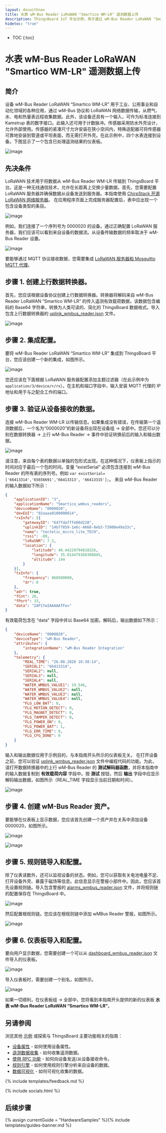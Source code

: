 ```yaml
---
layout: docwithnav
title: 水表 wM-Bus Reader LoRaWAN "Smartico WM-LR" 遥测数据上传
description: ThingsBoard IoT 平台示例，用于通过 wM-Bus Reader LoRaWAN "Smartico WM-LR" 使用 MQTT 上传水表数据。
hidetoc: "true"
---
```


* TOC
{:toc}

# 水表 wM-Bus Reader LoRaWAN "Smartico WM-LR" 遥测数据上传
## 简介
设备 wM-Bus Reader LoRaWAN “Smartico WM-LR” 用于工业、公用事业和自动化领域的各种应用，通过 wM-Bus 协议和 LoRaWAN 网络数据传输，从燃气、水、电和热量表远程收集数据。此外，该设备还具有一个输入，可作为标准连接到 Kamstrup 表的数字接口。此输入还可用于计数脉冲。传感器采用防水外壳设计，允许外部使用。传感器的紧凑尺寸允许安装在狭小空间内，特殊适配器可将传感器可靠地安装到管道或平坦表面，而无需打开外壳。在此示例中，四个水表连接到设备。下图显示了一个包含已处理遥测结果的仪表板。

![image](/images/samples/smartico/wm-bus-lorawan/mainDashboard.PNG)

## 先决条件
LoRaWAN 技术用于将数据从 wM-Bus Reader WM-LR 传输到 ThingsBoard 平台。这是一种无线通信技术，允许在长距离上交换少量数据。首先，您需要配置 LoRaWAN 服务器并确保数据从设备发送到服务器。本指南使用 [ChirpStack 开源 LoRaWAN 网络服务器](https://www.chirpstack.io/application-server/)。
在应用程序页面上完成服务器配置后，表中应出现一个包含设备类型的条目。

![image](/images/samples/smartico/wm-bus-lorawan/Lora1.PNG)

例如，我们连接了一个序列号为 0000020 的设备。通过正确配置 LoRaWAN 服务器，我们应该可以看到来自设备的数据流。从设备传输数据的频率取决于 wM-Bus Reader 设置。

![image](/images/samples/smartico/wm-bus-lorawan/Lora2.PNG)

要能够通过 MQTT 协议接收数据，您需要集成 [LoRaWAN 服务器和 Mosquitto MQTT 代理](https://www.chirpstack.io/application-server/integrations/mqtt/)。
## 步骤 1. 创建上行数据转换器。
首先，您应该根据设备协议创建上行数据转换器。转换器将解码来自 wM-Bus Reader LoRaWAN “Smartico WM-LR” 的传入遥测有效载荷数据，该数据包含编码的 Base64 字符串，转换为人类可读的、简化的 ThingsBoard 数据格式。导入包含上行数据转换器的 [uplink_wmbus_reader.json](/docs/samples/smartico/wm-bus-lorawan/resources/uplink_wmbus_reader.json) 文件。

![image](/images/samples/smartico/wm-bus-lorawan/converter.PNG)

## 步骤 2. 集成配置。
要将 wM-Bus Reader LoRaWAN “Smartico WM-LR” 集成到 ThingsBoard 平台，您应该创建一个新的集成，如图所示。

![image](/images/samples/smartico/wm-bus-lorawan/Integration.PNG)

您还应该在下面根据 LoRaWAN 服务器配置添加主题过滤器（在此示例中为 ```application/3/device/+/rx```）。在主机和端口字段中，输入安装 MQTT 代理的 IP 地址和用于与之配合工作的端口。
## 步骤 3. 验证从设备接收的数据。
连接 wM-Bus Reader WM-LR 以传输信息。如果集成没有错误，在传输第一个遥测数据后，一个名为“0000020”的新设备将出现在设备组 → 全部中。您还可以分别在数据转换器 → 上行 wM-Bus Reader → 事件中验证转换前后的输入和输出数据。

![image](/images/samples/smartico/wm-bus-lorawan/Verifying.PNG)

请注意，来自每个表的数据以单独的包形式出现。在这种情况下，仪表板上指示的时间对应于最后一个包的时间。变量 “existSerial” 必须包含连接到 wM-Bus Reader 的所有表的序列号。例如 ```var existSerial=['66413314','65656691','66413313', '66413315'];```。
来自 wM-Bus Reader 的输入数据如下所示：
```json
{
    "applicationID": "3",
    "applicationName": "Smartico_wmbus_readers",
    "deviceName": "0000020",
    "devEUI": "02aaaa0100000014",
    "rxInfo": [{
        "gatewayID": "647fdafffe00d228",
        "uplinkID": "14b77859-1e6c-4668-8eb3-73900e49a33c",
        "name": "tectelic_micro_lite_TECH",
        "rssi": -89,
        "loRaSNR": 7.5,
        "location": {
            "latitude": 48.44229794818326,
            "longitude": 35.014479160308845,
            "altitude": 144
        }
    }],
    "txInfo": {
        "frequency": 868500000,
        "dr": 0
    },
    "adr": true,
    "fCnt": 28,
    "fPort": 33,
    "data": "IAP1YwIAAAAATFo="
}
```
有效载荷包含在 “data” 字段中并以 Base64 加密。解码后，输出数据如下所示：
```json
{
    "deviceName": "0000020",
    "deviceType": "wM-Bus Reader",
    "attributes": {
        "integrationName": "wM-Bus Reader Integration"
    },
    "telemetry": {
        "REAL_TIME": "26.08.2020 16:38:14",
        "SERIAL1": "66413314",
        "SERIAL2": null,
        "SERIAL3": null,
        "SERIAL4": null,
        "WATER_WMBUS_VALUE1": 19.546,
        "WATER_WMBUS_VALUE2": null,
        "WATER_WMBUS_VALUE3": null,
        "WATER_WMBUS_VALUE4": null,
        "FLG_LOW_BAT": 0,
        "FLG_MOTION_DETECT": 0,
        "FLG_MAGNET_DETECT": 0,
        "FLG_TAMPER_DETECT": 0,
        "FLG_POWER_ON": 0,
        "FLG_POWER_BAT": 1,
        "FLG_ERR_TIME": 0,
        "FLG_CFG_DONE": 0
    }
}
```
输入和输出数据仅用于示例目的，与本指南开头所示的仪表板无关。
在打开设备之前，您可以验证 [uplink_wmbus_reader.json](/docs/samples/smartico/wm-bus-lorawan/resources/uplink_wmbus_reader.json) 文件中编程代码的功能。为此，请打开数据转换器中的上行 wM-Bus Reader 的 **测试解码器函数**，并将本指南中的输入数据复制到 **有效载荷内容** 字段中。按 **测试** 按钮，然后 **输出** 字段中应显示解码输出数据，如图所示（REAL_TIME 字段显示当前日期和时间）。

![image](/images/samples/smartico/wm-bus-lorawan/verifying2.PNG)

## 步骤 4. 创建 wM-Bus Reader 资产。
要能够在仪表板上显示数据，您应该首先创建一个资产并在关系中添加设备 0000020，如图所示。

![image](/images/samples/smartico/wm-bus-lorawan/asset1.PNG)

![image](/images/samples/smartico/wm-bus-lorawan/asset2.PNG)

## 步骤 5. 规则链导入和配置。
除了仪表读数外，还可以监视设备的状态。例如，您可以获取有关电池电量不足、打开设备外壳、暴露于磁场等信息。此信息显示在警报小部件中。因此，您应该首先设置规则链。导入包含警报的 [alarms_wmbus_reader.json](/docs/samples/smartico/wm-bus-lorawan/resources/alarms_wmbus_reader.json) 文件，并将规则链的配置保存在 ThingsBoard 中。

![image](/images/samples/smartico/wm-bus-lorawan/alarms1.PNG)

然后配置根规则链。您应该在根规则链中添加 wMBus Reader 警报，如图所示。

![image](/images/samples/smartico/wm-bus-lorawan/alarms2.PNG)

## 步骤 6. 仪表板导入和配置。
要向用户显示数据，您需要创建一个可以从 [dashboard_wmbus_reader.json](/docs/samples/smartico/wm-bus-lorawan/resources/dashboard_wmbus_reader.json) 文件导入的仪表板。

![image](/images/samples/smartico/wm-bus-lorawan/dash1.PNG)

导入仪表板时，需要创建一个别名，如图所示。

![image](/images/samples/smartico/wm-bus-lorawan/dash2.PNG)

如果一切顺利，在仪表板组 → 全部中，您将看到本指南开头提供的新的仪表板 **水表 wM-Bus Reader LoRaWAN “Smartico WM-LR”**。

## 另请参阅

浏览其他 [示例](/docs/samples) 或探索与 ThingsBoard 主要功能相关的指南：

- [设备属性](/docs/user-guide/attributes/) - 如何使用设备属性。
- [遥测数据收集](/docs/user-guide/telemetry/) - 如何收集遥测数据。
- [使用 RPC 功能](/docs/user-guide/rpc/) - 如何向设备发送/从设备接收命令。
- [规则引擎](/docs/user-guide/rule-engine/) - 如何使用规则引擎分析来自设备的数据。
- [数据可视化](/docs/user-guide/visualization/) - 如何可视化收集的数据。

{% include templates/feedback.md %}

{% include socials.html %}

## 后续步骤

{% assign currentGuide = "HardwareSamples" %}{% include templates/guides-banner.md %}